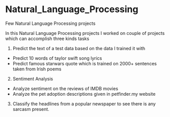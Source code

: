 # Natural_Language_Processing
Few Natural Language Processing projects 

In this Natural Language Processing projects I worked on couple of projects which can accomplish three kinds tasks

1. Predict the text of a test data based on the data I trained it with
 - Predict 10 words of taylor swift song lyrics
 - Predict famous starwars quote which is trained on 2000+ sentences taken from Irish poems
 
 2. Sentiment Analysis
  - Analyze sentiment on the reviews of IMDB movies
  - Analyze the pet adoption descriptions given in petfinder.my website
  
 3. Classify the headlines from a popular newspaper to see there is any sarcasm present.
